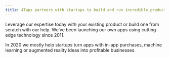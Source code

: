 ```yaml
---
title: 4Taps partners with startups to build and run incredible products in weeks, not years.
---
```

Leverage our expertise today with your existing product or build one from scratch with our help. We’ve been launching our own apps using cutting-edge technology since 2011.

In 2020 we mostly help startups turn apps with in-app purchases, machine learning or augmented reality ideas into profitable businesses.